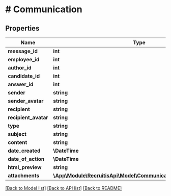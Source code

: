 # # Communication

## Properties

Name | Type | Description | Notes
------------ | ------------- | ------------- | -------------
**message_id** | **int** |  | [optional]
**employee_id** | **int** |  | [optional]
**author_id** | **int** |  | [optional]
**candidate_id** | **int** |  | [optional]
**answer_id** | **int** |  | [optional]
**sender** | **string** |  | [optional]
**sender_avatar** | **string** |  | [optional]
**recipient** | **string** |  | [optional]
**recipient_avatar** | **string** |  | [optional]
**type** | **string** |  | [optional]
**subject** | **string** |  | [optional]
**content** | **string** |  | [optional]
**date_created** | **\DateTime** |  | [optional]
**date_of_action** | **\DateTime** |  | [optional]
**html_preview** | **string** |  | [optional]
**attachments** | [**\App\Module\RecruitisApi\Model\CommunicationAttachmentsInner[]**](CommunicationAttachmentsInner.md) |  | [optional]

[[Back to Model list]](../../README.md#models) [[Back to API list]](../../README.md#endpoints) [[Back to README]](../../README.md)
